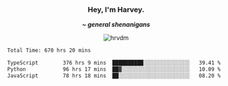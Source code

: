 <div align="center">
    <h3> Hey, I'm Harvey.</h3>
    <p><i><b>~ general shenanigans</b></i></p>
</div>

<p align="center">  <img src="https://komarev.com/ghpvc/?username=hrvdm&label=Views&color=252733&style=for-the-badge" alt="hrvdm" /> </p>

<!--START_SECTION:waka-->

```txt
Total Time: 670 hrs 20 mins

TypeScript        376 hrs 9 mins  ██████████░░░░░░░░░░░░░░░   39.41 %
Python            96 hrs 17 mins  ██▓░░░░░░░░░░░░░░░░░░░░░░   10.09 %
JavaScript        78 hrs 18 mins  ██░░░░░░░░░░░░░░░░░░░░░░░   08.20 %
```

<!--END_SECTION:waka-->
